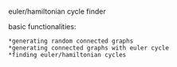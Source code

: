 euler/hamiltonian cycle finder

basic functionalities:
	
	*generating random connected graphs
	*generating connected graphs with euler cycle
	*finding euler/hamiltonian cycles
